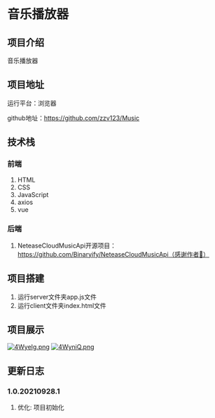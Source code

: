 # 音乐播放器

## 项目介绍

音乐播放器

## 项目地址

运行平台：浏览器

github地址：https://github.com/zzv123/Music

## 技术栈

### 前端
1. HTML
2. CSS
3. JavaScript
4. axios
5. vue

### 后端
1. NeteaseCloudMusicApi开源项目：https://github.com/Binaryify/NeteaseCloudMusicApi（感谢作者🥰）

## 项目搭建
1. 运行server文件夹app.js文件
2. 运行client文件夹index.html文件

## 项目展示
[![4WyeIg.png](https://z3.ax1x.com/2021/09/28/4WyeIg.png)](https://imgtu.com/i/4WyeIg)
[![4WyniQ.png](https://z3.ax1x.com/2021/09/28/4WyniQ.png)](https://imgtu.com/i/4WyniQ)

## 更新日志
### 1.0.20210928.1
1. 优化: 项目初始化

